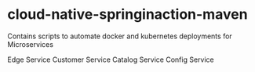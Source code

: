 # cloud-native-springinaction-maven
Contains scripts to automate docker and kubernetes deployments for Microservices

Edge Service
Customer Service
Catalog Service
Config Service

